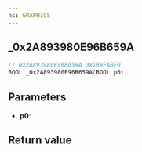 ```yaml
---
ns: GRAPHICS
---
```

## _0x2A893980E96B659A

```c
// 0x2A893980E96B659A 0x199FABF0
BOOL _0x2A893980E96B659A(BOOL p0);
```

## Parameters
* **p0**: 

## Return value
